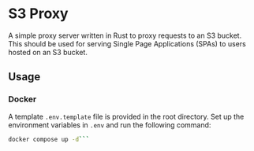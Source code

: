 # S3 Proxy

A simple proxy server written in Rust to proxy requests to an S3 bucket. This
should be used for serving Single Page Applications (SPAs) to users hosted on an
S3 bucket.

## Usage

### Docker

A template `.env.template` file is provided in the root directory.
Set up the environment variables in `.env` and run the following command:

````bash
docker compose up -d```
````
